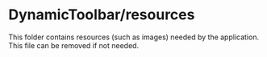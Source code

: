 # DynamicToolbar/resources

This folder contains resources (such as images) needed by the application. This file can
be removed if not needed.
